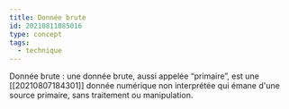 ```yaml
---
title: Donnée brute
id: 20210811085016
type: concept
tags:
  - technique
---
```



Donnée brute : une donnée brute, aussi appelée “primaire”, est une [[20210807184301]] donnée numérique  non interprétée qui émane d'une  source primaire, sans traitement ou manipulation.


